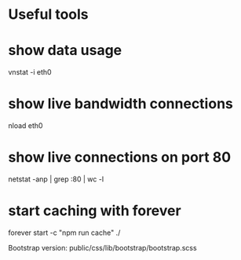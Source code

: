 # Useful tools

# show data usage
vnstat -i eth0

# show live bandwidth connections
nload eth0

# show live connections on port 80
netstat -anp | grep :80 | wc -l

# start caching with forever
forever start -c "npm run cache" ./




Bootstrap version: public/css/lib/bootstrap/bootstrap.scss